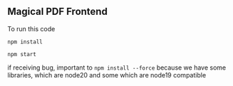 
## Magical PDF Frontend

To run this code 

`npm install`

`npm start`

if receiving bug, important to `npm install --force` because we have some libraries, which are node20 and some which are node19 compatible 
